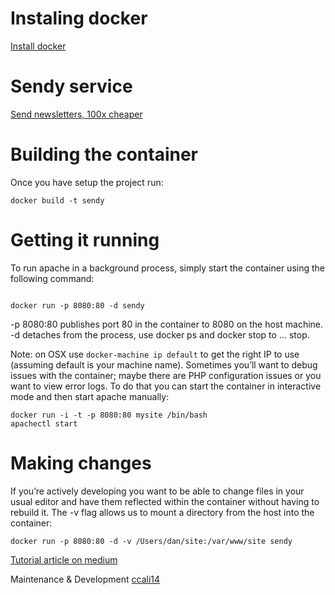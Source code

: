 # Instaling docker

[Install docker](https://docs.docker.com/engine/installation/)

# Sendy service

[Send newsletters, 100x cheaper](https://sendy.co/)

# Building the container
 Once you have setup the project run:  

```
docker build -t sendy
```


# Getting it running
To run apache in a background process, simply start the container using the following command:
```

docker run -p 8080:80 -d sendy
```

-p 8080:80 publishes port 80 in the container to 8080 on the host machine.
-d detaches from the process, use docker ps and docker stop to … stop.

Note: on OSX use `docker-machine ip default` to get the right IP to use (assuming default is your machine name).
Sometimes you’ll want to debug issues with the container; maybe there are PHP configuration issues or you want to view error logs. To do that you can start the container in interactive mode and then start apache manually:
```
docker run -i -t -p 8080:80 mysite /bin/bash
apachectl start

```
# Making changes
If you’re actively developing you want to be able to change files in your usual editor and have them reflected within the container without having to rebuild it. The -v flag allows us to mount a directory from the host into the container:

```
docker run -p 8080:80 -d -v /Users/dan/site:/var/www/site sendy
```

[Tutorial article on medium](https://medium.com/dev-tricks/apache-and-php-on-docker-44faef716150#.ydev7br5c)

Maintenance & Development [ccali14](http://github.com/ccali14)
